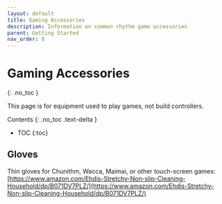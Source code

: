 ```yaml
---
layout: default
title: Gaming Accessories
description: Information on common rhythm game accessories
parent: Getting Started
nav_order: 8
---
```


# Gaming Accessories
{: .no_toc }

This page is for equipment used to play games, not build controllers. 

Contents
{: .no_toc .text-delta }

- TOC
{:toc}

## Gloves

Thin gloves for Chunithm, Wacca, Maimai, or other touch-screen games: [https://www.amazon.com/Ehdis-Stretchy-Non-slip-Cleaning-Household/dp/B071DV7PLZ/](https://www.amazon.com/Ehdis-Stretchy-Non-slip-Cleaning-Household/dp/B071DV7PLZ/)